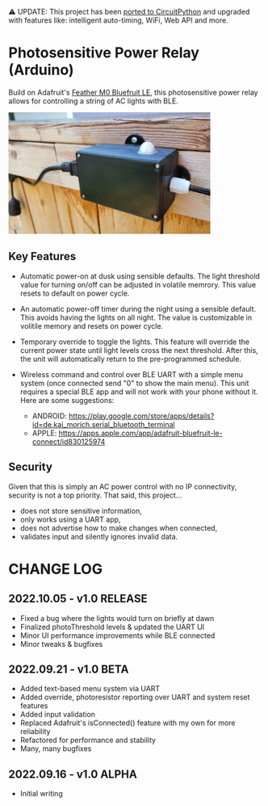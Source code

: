 :warning: UPDATE: This project has been [ported to CircuitPython](#) and upgraded with features like: intelligent auto-timing, WiFi, Web API and more.

# Photosensitive Power Relay (Arduino)

Build on Adafruit's [Feather M0 Bluefruit LE](https://www.adafruit.com/product/2995), this photosensitive power relay allows for controlling a string of AC lights with BLE.

<img alt="Photosensitive Power Relay" src="/img/photo-pwr-relay.jpg" width=400><br/>

## Key Features

- Automatic power-on at dusk using sensible defaults. The light threshold value for turning on/off can be adjusted in volatile memrory. This value resets to default on power cycle.

- An automatic power-off timer during the night using a sensible default. This avoids having the lights on all night. The value is customizable in volitile memory and resets on power cycle.

- Temporary override to toggle the lights. This feature will override the current power state until light levels cross the next threshold. After this, the unit will automatically return to the pre-programmed schedule.

- Wireless command and control over BLE UART with a simple menu system (once connected send "0" to show the main menu). This unit requires a special BLE app and will not work with your phone without it. Here are some suggestions:
  - ANDROID: <https://play.google.com/store/apps/details?id=de.kai_morich.serial_bluetooth_terminal>
  - APPLE:   <https://apps.apple.com/app/adafruit-bluefruit-le-connect/id830125974>

## Security
Given that this is simply an AC power control with no IP connectivity, security is not a top priority. That said, this project...
  - does not store sensitive information,
  - only works using a UART app,
  - does not advertise how to make changes when connected,
  - validates input and silently ignores invalid data.

# CHANGE LOG

## 2022.10.05 - v1.0 RELEASE

- Fixed a bug where the lights would turn on briefly at dawn
- Finalized photoThreshold levels & updated the UART UI
- Minor UI performance improvements while BLE connected
- Minor tweaks & bugfixes

## 2022.09.21 - v1.0 BETA

- Added text-based menu system via UART
- Added override, photoresistor reporting over UART and system reset features
- Added input validation
- Replaced Adafruit's isConnected() feature with my own for more reliability
- Refactored for performance and stability
- Many, many bugfixes

## 2022.09.16 - v1.0 ALPHA

- Initial writing
